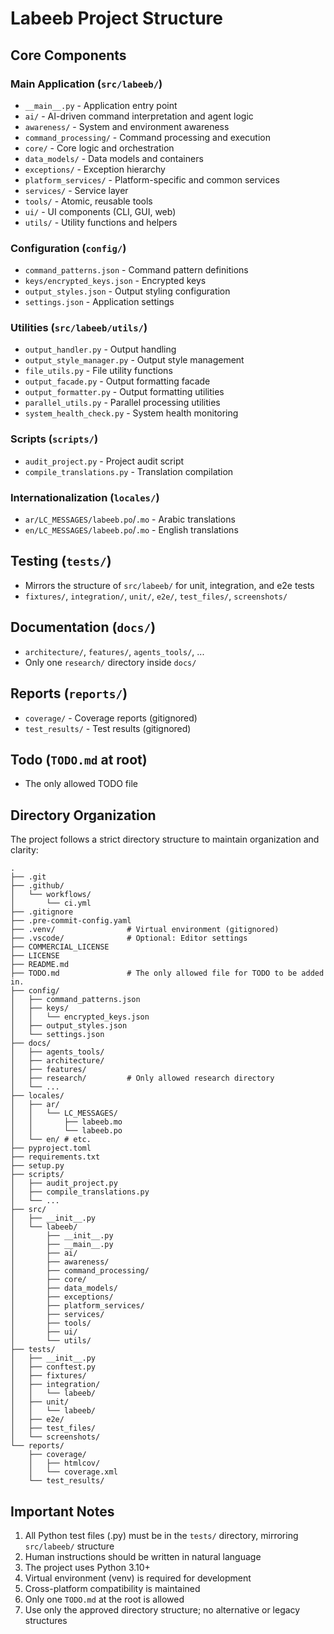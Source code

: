 # Labeeb Project Structure

## Core Components

### Main Application (`src/labeeb/`)
- `__main__.py` - Application entry point
- `ai/` - AI-driven command interpretation and agent logic
- `awareness/` - System and environment awareness
- `command_processing/` - Command processing and execution
- `core/` - Core logic and orchestration
- `data_models/` - Data models and containers
- `exceptions/` - Exception hierarchy
- `platform_services/` - Platform-specific and common services
- `services/` - Service layer
- `tools/` - Atomic, reusable tools
- `ui/` - UI components (CLI, GUI, web)
- `utils/` - Utility functions and helpers

### Configuration (`config/`)
- `command_patterns.json` - Command pattern definitions
- `keys/encrypted_keys.json` - Encrypted keys
- `output_styles.json` - Output styling configuration
- `settings.json` - Application settings

### Utilities (`src/labeeb/utils/`)
- `output_handler.py` - Output handling
- `output_style_manager.py` - Output style management
- `file_utils.py` - File utility functions
- `output_facade.py` - Output formatting facade
- `output_formatter.py` - Output formatting utilities
- `parallel_utils.py` - Parallel processing utilities
- `system_health_check.py` - System health monitoring

### Scripts (`scripts/`)
- `audit_project.py` - Project audit script
- `compile_translations.py` - Translation compilation

### Internationalization (`locales/`)
- `ar/LC_MESSAGES/labeeb.po`/`.mo` - Arabic translations
- `en/LC_MESSAGES/labeeb.po`/`.mo` - English translations

## Testing (`tests/`)
- Mirrors the structure of `src/labeeb/` for unit, integration, and e2e tests
- `fixtures/`, `integration/`, `unit/`, `e2e/`, `test_files/`, `screenshots/`

## Documentation (`docs/`)
- `architecture/`, `features/`, `agents_tools/`, ...
- Only one `research/` directory inside `docs/`

## Reports (`reports/`)
- `coverage/` - Coverage reports (gitignored)
- `test_results/` - Test results (gitignored)

## Todo (`TODO.md` at root)
- The only allowed TODO file

## Directory Organization

The project follows a strict directory structure to maintain organization and clarity:

```
.
├── .git
├── .github/
│   └── workflows/
│       └── ci.yml
├── .gitignore
├── .pre-commit-config.yaml
├── .venv/                # Virtual environment (gitignored)
├── .vscode/              # Optional: Editor settings
├── COMMERCIAL_LICENSE
├── LICENSE
├── README.md
├── TODO.md               # The only allowed file for TODO to be added in.
├── config/
│   ├── command_patterns.json
│   ├── keys/
│   │   └── encrypted_keys.json
│   ├── output_styles.json
│   └── settings.json
├── docs/
│   ├── agents_tools/
│   ├── architecture/
│   ├── features/
│   ├── research/         # Only allowed research directory
│   └── ...
├── locales/
│   ├── ar/
│   │   └── LC_MESSAGES/
│   │       ├── labeeb.mo
│   │       └── labeeb.po
│   └── en/ # etc.
├── pyproject.toml
├── requirements.txt
├── setup.py
├── scripts/
│   ├── audit_project.py
│   ├── compile_translations.py
│   └── ...
├── src/
│   ├── __init__.py
│   └── labeeb/
│       ├── __init__.py
│       ├── __main__.py
│       ├── ai/
│       ├── awareness/
│       ├── command_processing/
│       ├── core/
│       ├── data_models/
│       ├── exceptions/
│       ├── platform_services/
│       ├── services/
│       ├── tools/
│       ├── ui/
│       └── utils/
├── tests/
│   ├── __init__.py
│   ├── conftest.py
│   ├── fixtures/
│   ├── integration/
│   │   └── labeeb/
│   ├── unit/
│   │   └── labeeb/
│   ├── e2e/
│   ├── test_files/
│   └── screenshots/
└── reports/
    ├── coverage/
    │   ├── htmlcov/
    │   └── coverage.xml
    └── test_results/
```

## Important Notes

1. All Python test files (.py) must be in the `tests/` directory, mirroring `src/labeeb/` structure
2. Human instructions should be written in natural language
3. The project uses Python 3.10+
4. Virtual environment (venv) is required for development
5. Cross-platform compatibility is maintained
6. Only one `TODO.md` at the root is allowed
7. Use only the approved directory structure; no alternative or legacy structures 